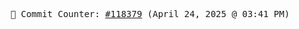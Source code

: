 <p align="center">
    <samp>
        📮 Commit Counter: <a href="https://github.com/Javascript-void0/Javascript-void0/commits/main">#118379</a> (April 24, 2025 @ 03:41 PM)
    </samp>
</p>